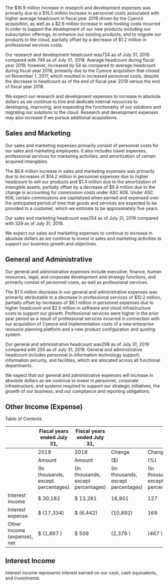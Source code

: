 The $16.9 million increase in research and development expenses was primarily due to a $15.5 million increase in personnel costs associated with higher average headcount in fiscal year 2019 driven by the Cyence acquisition, as well as a $2.6 million increase in web hosting costs incurred in order to support the development of our new products including our subscription offerings, to enhance our existing products, and to migrate our products to the cloud, partially offset by a decrease of $1.2 million in professional services costs.

Our research and development headcount was724 as of July 31, 2019 compared with 749 as of July 31, 2018. Average headcount during fiscal year 2019, however, increased by 54 as compared to average headcount during fiscal year 2018, primarily due to the Cyence acquisition that closed on November 1, 2017, which resulted in increased personnel costs, despite the decrease in headcount as of the end of fiscal year 2019 versus the end of fiscal year 2018.

We expect our research and development expenses to increase in absolute dollars as we continue to hire and dedicate internal resources to developing, improving, and expanding the functionality of our solutions and migrating our solutions to the cloud. Research and development expenses may also increase if we pursue additional acquisitions.

## Sales and Marketing

Our sales and marketing expenses primarily consist of personnel costs for our sales and marketing employees. It also includes travel expenses, professional services for marketing activities, and amortization of certain acquired intangibles.

The $6.6 million increase in sales and marketing expenses was primarily due to increases of $14.2 million in personnel expenses due to higher headcount to sell our products and $1.4 million due to the amortization of intangible assets, partially offset by a decrease of $9.4 million due to the change in accounting for commission costs under ASC 606. Under ASC 606, certain commissions are capitalized when earned and expensed over the anticipated period of time that goods and services are expected to be provided to a customer, which we estimate to be approximately five years.

Our sales and marketing headcount was354 as of July 31, 2019 compared with 329 as of July 31, 2018.

We expect our sales and marketing expenses to continue to increase in absolute dollars as we continue to invest in sales and marketing activities to support our business growth and objectives.

## General and Administrative

Our general and administrative expenses include executive, finance, human resources, legal, and corporate development and strategy functions, and primarily consist of personnel costs, as well as professional services.

The $1.5 million decrease in our general and administrative expenses was primarily attributable to a decrease in professional services of $10.2 million, partially offset by increases of $6.1 million in personnel expenses due to higher headcount and $2.5 million in software and cloud infrastructure costs to support our growth. Professional services were higher in the prior year period as a result of professional services incurred in connection with our acquisition of Cyence and implementation costs of a new enterprise resource planning platform and a new product configuration and quoting system.

Our general and administrative headcount was298 as of July 31, 2019 compared with 255 as of July 31, 2018. General and administrative headcount includes personnel in information technology support, information security, and facilities, which are allocated across all functional departments.

We expect that our general and administrative expenses will increase in absolute dollars as we continue to invest in personnel, corporate infrastructure, and systems required to support our strategic initiatives, the growth of our business, and our compliance and reporting obligations.

## Other Income (Expense)

Table of Contents

|                             | Fiscal years ended July 31,        | Fiscal years ended July 31,        |                                    |                                    |
|-----------------------------|------------------------------------|------------------------------------|------------------------------------|------------------------------------|
|                             | 2019                               | 2018                               | Change                             | Change                             |
|                             | Amount                             | Amount                             | ($)                                | (%)                                |
|                             | (In thousands, except percentages) | (In thousands, except percentages) | (In thousands, except percentages) | (In thousands, except percentages) |
| Interest income             | $ 30,182                           | $ 13,281                           | 16,901                             | 127                                |
| Interest expense            | $ (17,334)                         | $ (6,442)                          | (10,892)                           | 169                                |
| Other income (expense), net | $ (1,867 )                         | $ 509                              | (2,376 )                           | (467 )                             |

## Interest Income

Interest income represents interest earned on our cash, cash equivalents, and investments.